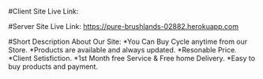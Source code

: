 #Client Site Live Link:

#Server Site Live Link:
https://pure-brushlands-02882.herokuapp.com

#Short Description About Our Site:
*You Can Buy Cycle anytime from our Store.
*Products are available and always updated.
*Resonable Price.
*Client Setisfiction.
*1st Month free Service & Free home Delivery.
*Easy to buy products and payment.
